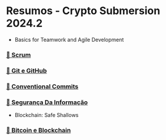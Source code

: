 # Resumos - Crypto Submersion 2024.2

- Basics for Teamwork and Agile Development

### [📎 Scrum](https://github.com/AugNuneS/Resumos-CryptoSubmersion2024.2/blob/main/Arquivos/Scrum/README.md)

### [📎 Git e GitHub](https://github.com/AugNuneS/Resumos-CryptoSubmersion2024.2/blob/main/Arquivos/Git%20e%20GitHub/README.md)

### [📎 Conventional Commits](https://github.com/AugNuneS/Resumos-CryptoSubmersion2024.2/blob/main/Arquivos/Conventional%20Commits/README.md)

### [📎 Segurança Da Informação](https://github.com/AugNuneS/Resumos-CryptoSubmersion2024.2/blob/main/Arquivos/Seguran%C3%A7a%20Da%20Informa%C3%A7%C3%A3o/README.md)

- Blockchain: Safe Shallows

### [📎 Bitcoin e Blockchain](https://github.com/AugNuneS/Resumos-CryptoSubmersion2024.2/blob/main/Arquivos/Bitcoin%20e%20Blockchain/README.md)
